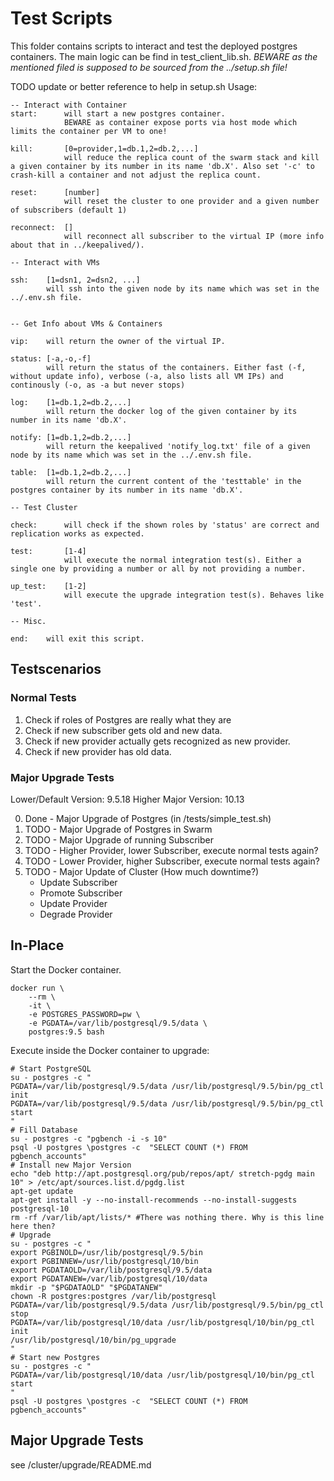 # Test Scripts

This folder contains scripts to interact and test the deployed postgres containers.
The main logic can be find in test_client_lib.sh. *BEWARE as the mentioned filed is supposed to be sourced from the ../setup.sh file!*

TODO update or better reference to help in setup.sh
Usage:
```
-- Interact with Container 
start:      will start a new postgres container. 
            BEWARE as container expose ports via host mode which limits the container per VM to one!
        
kill:       [0=provider,1=db.1,2=db.2,...] 
            will reduce the replica count of the swarm stack and kill a given container by its number in its name 'db.X'. Also set '-c' to crash-kill a container and not adjust the replica count.
        
reset:      [number]
            will reset the cluster to one provider and a given number of subscribers (default 1)
  
reconnect:  []
            will reconnect all subscriber to the virtual IP (more info about that in ../keepalived/).

-- Interact with VMs

ssh:    [1=dsn1, 2=dsn2, ...]
        will ssh into the given node by its name which was set in the ../.env.sh file.
        

-- Get Info about VMs & Containers

vip:    will return the owner of the virtual IP.
    
status: [-a,-o,-f] 
        will return the status of the containers. Either fast (-f, without update info), verbose (-a, also lists all VM IPs) and continously (-o, as -a but never stops)
        
log:    [1=db.1,2=db.2,...]
        will return the docker log of the given container by its number in its name 'db.X'.
        
notify: [1=db.1,2=db.2,...]
        will return the keepalived 'notify_log.txt' file of a given node by its name which was set in the ../.env.sh file.

table:  [1=db.1,2=db.2,...]
        will return the current content of the 'testtable' in the postgres container by its number in its name 'db.X'.

-- Test Cluster

check:      will check if the shown roles by 'status' are correct and replication works as expected.
    
test:       [1-4]
            will execute the normal integration test(s). Either a single one by providing a number or all by not providing a number.
        
up_test:    [1-2]
            will execute the upgrade integration test(s). Behaves like 'test'.
        
-- Misc.

end:    will exit this script.
```

## Testscenarios

### Normal Tests

1. Check if roles of Postgres are really what they are
2. Check if new subscriber gets old and new data.
3. Check if new provider actually gets recognized as new provider.
4. Check if new provider has old data.

### Major Upgrade Tests

Lower/Default Version: 9.5.18
Higher Major Version: 10.13

0. Done - Major Upgrade of Postgres (in /tests/simple_test.sh)
1. TODO - Major Upgrade of Postgres in Swarm
2. TODO - Major Upgrade of running Subscriber
3. TODO - Higher Provider, lower Subscriber, execute normal tests again? 
4. TODO - Lower Provider, higher Subscriber, execute normal tests again?
5. TODO - Major Update of Cluster (How much downtime?)
    - Update Subscriber
    - Promote Subscriber
    - Update Provider
    - Degrade Provider

## In-Place

Start the Docker container.
```shell
docker run \
    --rm \
    -it \
    -e POSTGRES_PASSWORD=pw \
    -e PGDATA=/var/lib/postgresql/9.5/data \
    postgres:9.5 bash
```

Execute inside the Docker container to upgrade:

```shell
# Start PostgreSQL
su - postgres -c "
PGDATA=/var/lib/postgresql/9.5/data /usr/lib/postgresql/9.5/bin/pg_ctl init
PGDATA=/var/lib/postgresql/9.5/data /usr/lib/postgresql/9.5/bin/pg_ctl start
"
# Fill Database
su - postgres -c "pgbench -i -s 10"
psql -U postgres \postgres -c  "SELECT COUNT (*) FROM pgbench_accounts"
# Install new Major Version
echo "deb http://apt.postgresql.org/pub/repos/apt/ stretch-pgdg main 10" > /etc/apt/sources.list.d/pgdg.list
apt-get update
apt-get install -y --no-install-recommends --no-install-suggests postgresql-10
rm -rf /var/lib/apt/lists/* #There was nothing there. Why is this line here then?
# Upgrade 
su - postgres -c "
export PGBINOLD=/usr/lib/postgresql/9.5/bin
export PGBINNEW=/usr/lib/postgresql/10/bin
export PGDATAOLD=/var/lib/postgresql/9.5/data
export PGDATANEW=/var/lib/postgresql/10/data
mkdir -p "$PGDATAOLD" "$PGDATANEW"
chown -R postgres:postgres /var/lib/postgresql
PGDATA=/var/lib/postgresql/9.5/data /usr/lib/postgresql/9.5/bin/pg_ctl stop
PGDATA=/var/lib/postgresql/10/data /usr/lib/postgresql/10/bin/pg_ctl init
/usr/lib/postgresql/10/bin/pg_upgrade
"
# Start new Postgres
su - postgres -c "
PGDATA=/var/lib/postgresql/10/data /usr/lib/postgresql/10/bin/pg_ctl start
"
psql -U postgres \postgres -c  "SELECT COUNT (*) FROM pgbench_accounts"
```

## Major Upgrade Tests

see /cluster/upgrade/README.md
